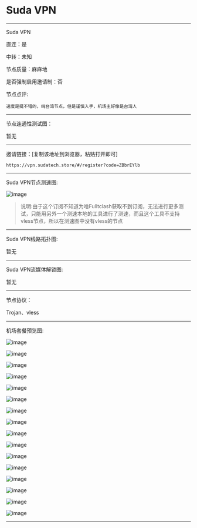 # Suda VPN

-------------------------

Suda VPN

直连：是

中转：未知

节点质量：麻麻地

是否强制启用邀请制：否

节点点评:

    速度是挺不错的，纯台湾节点，但是谨慎入手，机场主好像是台湾人

-------------------------

节点连通性测试图：

暂无

-------------------------

邀请链接：[复制该地址到浏览器，粘贴打开即可]

    https://vpn.sudatech.store/#/register?code=ZBbrEYlb

-------------------------

Suda VPN节点测速图:

![image](/img/45.png)

> 说明:由于这个订阅不知道为啥Fulltclash获取不到订阅，无法进行更多测试，只能用另外一个测速本地的工具进行了测速，而且这个工具不支持vless节点，所以在测速图中没有vless的节点

-------------------------

Suda VPN线路拓扑图:

暂无

-------------------------

Suda VPN流媒体解锁图:

暂无

-------------------------

节点协议：

Trojan、vless

-------------------------

机场套餐预览图:

![image](/price/SudaVPN/1.png)

![image](/price/SudaVPN/2.png)

![image](/price/SudaVPN/3.png)

![image](/price/SudaVPN/4.png)

![image](/price/SudaVPN/5.png)

![image](/price/SudaVPN/6.png)

![image](/price/SudaVPN/7.png)

![image](/price/SudaVPN/8.png)

![image](/price/SudaVPN/9.png)

![image](/price/SudaVPN/10.png)

![image](/price/SudaVPN/11.png)

![image](/price/SudaVPN/12.png)

![image](/price/SudaVPN/13.png)

![image](/price/SudaVPN/14.png)

![image](/price/SudaVPN/15.png)

![image](/price/SudaVPN/16.png)

-------------------------